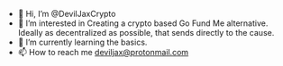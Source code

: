 - 👋 Hi, I’m @DevilJaxCrypto
- 👀 I’m interested in Creating a crypto based Go Fund Me alternative. Ideally as decentralized as possible, that sends directly to the cause.
- 🌱 I’m currently learning the basics.
- 📫 How to reach me deviljax@protonmail.com

<!---
DevilJaxCrypto/DevilJaxCrypto is a ✨ special ✨ repository because its `README.md` (this file) appears on your GitHub profile.
You can click the Preview link to take a look at your changes.
--->
